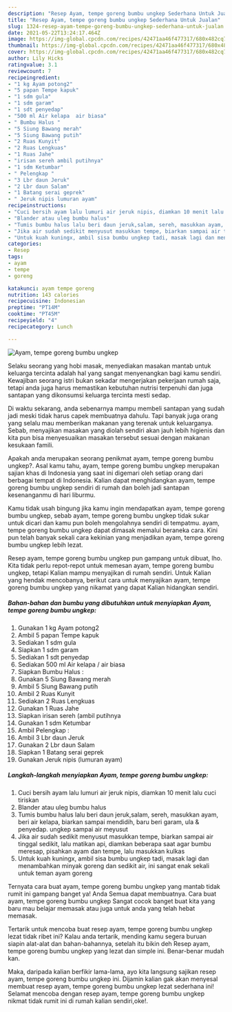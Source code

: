 ```yaml
---
description: "Resep Ayam, tempe goreng bumbu ungkep Sederhana Untuk Jualan"
title: "Resep Ayam, tempe goreng bumbu ungkep Sederhana Untuk Jualan"
slug: 1324-resep-ayam-tempe-goreng-bumbu-ungkep-sederhana-untuk-jualan
date: 2021-05-22T13:24:17.464Z
image: https://img-global.cpcdn.com/recipes/42471aa46f477317/680x482cq70/ayam-tempe-goreng-bumbu-ungkep-foto-resep-utama.jpg
thumbnail: https://img-global.cpcdn.com/recipes/42471aa46f477317/680x482cq70/ayam-tempe-goreng-bumbu-ungkep-foto-resep-utama.jpg
cover: https://img-global.cpcdn.com/recipes/42471aa46f477317/680x482cq70/ayam-tempe-goreng-bumbu-ungkep-foto-resep-utama.jpg
author: Lily Hicks
ratingvalue: 3.1
reviewcount: 7
recipeingredient:
- "1 kg Ayam potong2"
- "5 papan Tempe kapuk"
- "1 sdm gula"
- "1 sdm garam"
- "1 sdt penyedap"
- "500 ml Air kelapa  air biasa"
- " Bumbu Halus "
- "5 Siung Bawang merah"
- "5 Siung Bawang putih"
- "2 Ruas Kunyit"
- "2 Ruas Lengkuas"
- "1 Ruas Jahe"
- "irisan sereh ambil putihnya"
- "1 sdm Ketumbar"
- " Pelengkap "
- "3 Lbr daun Jeruk"
- "2 Lbr daun Salam"
- "1 Batang serai geprek"
- " Jeruk nipis lumuran ayam"
recipeinstructions:
- "Cuci bersih ayam lalu lumuri air jeruk nipis, diamkan 10 menit lalu cuci tiriskan"
- "Blander atau uleg bumbu halus"
- "Tumis bumbu halus lalu beri daun jeruk,salam, sereh, masukkan ayam, beri air kelapa, biarkan sampai mendidih, baru beri garam, ula &amp; penyedap. ungkep sampai air meyusut"
- "Jika air sudah sedikit menyusut masukkan tempe, biarkan sampai air tinggal sedikit, lalu matikan api, diamkan beberapa saat agar bumbu meresap, pisahkan ayam dan tempe, lalu masukkan kulkas"
- "Untuk kuah kuningx, ambil sisa bumbu ungkep tadi, masak lagi dan menambahkan minyak goreng dan sedikit air, ini sangat enak sekali untuk teman ayam goreng"
categories:
- Resep
tags:
- ayam
- tempe
- goreng

katakunci: ayam tempe goreng 
nutrition: 143 calories
recipecuisine: Indonesian
preptime: "PT14M"
cooktime: "PT45M"
recipeyield: "4"
recipecategory: Lunch

---
```



![Ayam, tempe goreng bumbu ungkep](https://img-global.cpcdn.com/recipes/42471aa46f477317/680x482cq70/ayam-tempe-goreng-bumbu-ungkep-foto-resep-utama.jpg)

Selaku seorang yang hobi masak, menyediakan masakan mantab untuk keluarga tercinta adalah hal yang sangat menyenangkan bagi kamu sendiri. Kewajiban seorang istri bukan sekadar mengerjakan pekerjaan rumah saja, tetapi anda juga harus memastikan kebutuhan nutrisi terpenuhi dan juga santapan yang dikonsumsi keluarga tercinta mesti sedap.

Di waktu  sekarang, anda sebenarnya mampu membeli santapan yang sudah jadi meski tidak harus capek membuatnya dahulu. Tapi banyak juga orang yang selalu mau memberikan makanan yang terenak untuk keluarganya. Sebab, menyajikan masakan yang diolah sendiri akan jauh lebih higienis dan kita pun bisa menyesuaikan masakan tersebut sesuai dengan makanan kesukaan famili. 



Apakah anda merupakan seorang penikmat ayam, tempe goreng bumbu ungkep?. Asal kamu tahu, ayam, tempe goreng bumbu ungkep merupakan sajian khas di Indonesia yang saat ini digemari oleh setiap orang dari berbagai tempat di Indonesia. Kalian dapat menghidangkan ayam, tempe goreng bumbu ungkep sendiri di rumah dan boleh jadi santapan kesenanganmu di hari liburmu.

Kamu tidak usah bingung jika kamu ingin mendapatkan ayam, tempe goreng bumbu ungkep, sebab ayam, tempe goreng bumbu ungkep tidak sukar untuk dicari dan kamu pun boleh mengolahnya sendiri di tempatmu. ayam, tempe goreng bumbu ungkep dapat dimasak memalui beraneka cara. Kini pun telah banyak sekali cara kekinian yang menjadikan ayam, tempe goreng bumbu ungkep lebih lezat.

Resep ayam, tempe goreng bumbu ungkep pun gampang untuk dibuat, lho. Kita tidak perlu repot-repot untuk memesan ayam, tempe goreng bumbu ungkep, tetapi Kalian mampu menyajikan di rumah sendiri. Untuk Kalian yang hendak mencobanya, berikut cara untuk menyajikan ayam, tempe goreng bumbu ungkep yang nikamat yang dapat Kalian hidangkan sendiri.

<!--inarticleads1-->

##### Bahan-bahan dan bumbu yang dibutuhkan untuk menyiapkan Ayam, tempe goreng bumbu ungkep:

1. Gunakan 1 kg Ayam potong2
1. Ambil 5 papan Tempe kapuk
1. Sediakan 1 sdm gula
1. Siapkan 1 sdm garam
1. Sediakan 1 sdt penyedap
1. Sediakan 500 ml Air kelapa / air biasa
1. Siapkan  Bumbu Halus :
1. Gunakan 5 Siung Bawang merah
1. Ambil 5 Siung Bawang putih
1. Ambil 2 Ruas Kunyit
1. Sediakan 2 Ruas Lengkuas
1. Gunakan 1 Ruas Jahe
1. Siapkan irisan sereh (ambil putihnya
1. Gunakan 1 sdm Ketumbar
1. Ambil  Pelengkap :
1. Ambil 3 Lbr daun Jeruk
1. Gunakan 2 Lbr daun Salam
1. Siapkan 1 Batang serai geprek
1. Gunakan  Jeruk nipis (lumuran ayam)




<!--inarticleads2-->

##### Langkah-langkah menyiapkan Ayam, tempe goreng bumbu ungkep:

1. Cuci bersih ayam lalu lumuri air jeruk nipis, diamkan 10 menit lalu cuci tiriskan
1. Blander atau uleg bumbu halus
1. Tumis bumbu halus lalu beri daun jeruk,salam, sereh, masukkan ayam, beri air kelapa, biarkan sampai mendidih, baru beri garam, ula &amp; penyedap. ungkep sampai air meyusut
1. Jika air sudah sedikit menyusut masukkan tempe, biarkan sampai air tinggal sedikit, lalu matikan api, diamkan beberapa saat agar bumbu meresap, pisahkan ayam dan tempe, lalu masukkan kulkas
1. Untuk kuah kuningx, ambil sisa bumbu ungkep tadi, masak lagi dan menambahkan minyak goreng dan sedikit air, ini sangat enak sekali untuk teman ayam goreng




Ternyata cara buat ayam, tempe goreng bumbu ungkep yang mantab tidak rumit ini gampang banget ya! Anda Semua dapat membuatnya. Cara buat ayam, tempe goreng bumbu ungkep Sangat cocok banget buat kita yang baru mau belajar memasak atau juga untuk anda yang telah hebat memasak.

Tertarik untuk mencoba buat resep ayam, tempe goreng bumbu ungkep lezat tidak ribet ini? Kalau anda tertarik, mending kamu segera buruan siapin alat-alat dan bahan-bahannya, setelah itu bikin deh Resep ayam, tempe goreng bumbu ungkep yang lezat dan simple ini. Benar-benar mudah kan. 

Maka, daripada kalian berfikir lama-lama, ayo kita langsung sajikan resep ayam, tempe goreng bumbu ungkep ini. Dijamin kalian gak akan menyesal membuat resep ayam, tempe goreng bumbu ungkep lezat sederhana ini! Selamat mencoba dengan resep ayam, tempe goreng bumbu ungkep nikmat tidak rumit ini di rumah kalian sendiri,oke!.

